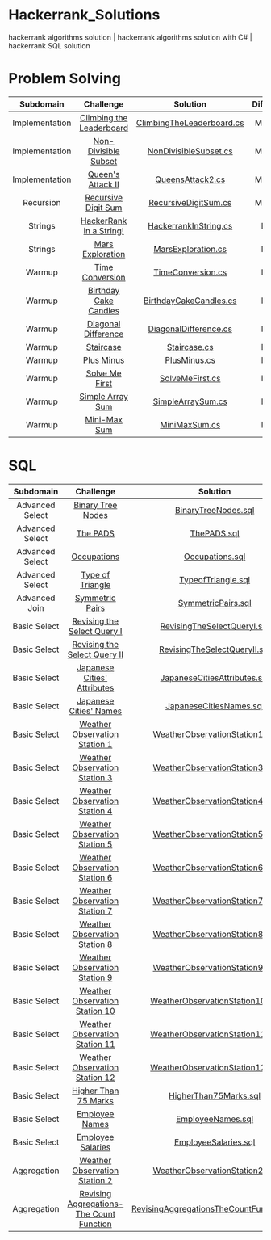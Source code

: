 # Hackerrank_Solutions

hackerrank algorithms solution | hackerrank algorithms solution with C# | hackerrank SQL solution

# Problem Solving

| Subdomain | Challenge | Solution|Difficulty
|:-------------:|:-------------:|:-----:|:---------:|
| Implementation | [Climbing the Leaderboard][ProblemSolving21] | [ClimbingTheLeaderboard.cs][ProblemSolving22] |Medium|
| Implementation | [Non-Divisible Subset][ProblemSolving31] | [NonDivisibleSubset.cs][ProblemSolving32] |Medium|
| Implementation | [Queen's Attack II][ProblemSolving41] | [QueensAttack2.cs][ProblemSolving42] |Medium|
| Recursion | [Recursive Digit Sum][ProblemSolving51] | [RecursiveDigitSum.cs][ProblemSolving52] |Medium|
| Strings | [HackerRank in a String!][ProblemSolving121] | [HackerrankInString.cs][ProblemSolving122] |Easy|
| Strings | [Mars Exploration][ProblemSolving131] | [MarsExploration.cs][ProblemSolving132] |Easy|
| Warmup | [Time Conversion][ProblemSolving101] | [TimeConversion.cs][ProblemSolving102] |Easy|
| Warmup | [Birthday Cake Candles][ProblemSolving111] | [BirthdayCakeCandles.cs][ProblemSolving112] |Easy|
| Warmup | [Diagonal Difference][ProblemSolving61] | [DiagonalDifference.cs][ProblemSolving62] |Easy|
| Warmup | [Staircase][ProblemSolving71] | [Staircase.cs][ProblemSolving72] |Easy|
| Warmup | [Plus Minus][ProblemSolving81] | [PlusMinus.cs][ProblemSolving82] |Easy|
| Warmup | [Solve Me First][ProblemSolving01] | [SolveMeFirst.cs][ProblemSolving02] |Easy|
| Warmup | [Simple Array Sum][ProblemSolving11] | [SimpleArraySum.cs][ProblemSolving12] |Easy|
| Warmup | [Mini-Max Sum][ProblemSolving91] | [MiniMaxSum.cs][ProblemSolving92] |Easy|

[ProblemSolving01]: https://www.hackerrank.com/challenges/solve-me-first/problem 
[ProblemSolving02]: /ProblemSolving/Warmup/SolveMeFirst.cs

[ProblemSolving11]: https://www.hackerrank.com/challenges/simple-array-sum/problem
[ProblemSolving12]: /ProblemSolving/Warmup/SimpleArraySum.cs

[ProblemSolving21]: https://www.hackerrank.com/challenges/climbing-the-leaderboard/problem
[ProblemSolving22]: /ProblemSolving/Implementation/ClimbingTheLeaderboard.cs

[ProblemSolving31]: https://www.hackerrank.com/challenges/non-divisible-subset/problem
[ProblemSolving32]: /ProblemSolving/Implementation/NonDivisibleSubset.cs

[ProblemSolving41]: https://www.hackerrank.com/challenges/queens-attack-2/problem
[ProblemSolving42]: /ProblemSolving/Implementation/QueensAttack2.cs

[ProblemSolving51]: https://www.hackerrank.com/challenges/recursive-digit-sum/problem
[ProblemSolving52]: /ProblemSolving/Recursion/RecursiveDigitSum.cs

[ProblemSolving61]: https://www.hackerrank.com/challenges/diagonal-difference/problem
[ProblemSolving62]: /ProblemSolving/Warmup/DiagonalDifference.cs

[ProblemSolving71]: https://www.hackerrank.com/challenges/staircase/problem
[ProblemSolving72]: /ProblemSolving/Warmup/Staircase.cs

[ProblemSolving81]: https://www.hackerrank.com/challenges/plus-minus/problem
[ProblemSolving82]: /ProblemSolving/Warmup/PlusMinus.cs

[ProblemSolving91]: https://www.hackerrank.com/challenges/mini-max-sum/problem
[ProblemSolving92]: /ProblemSolving/Warmup/MiniMaxSum.cs

[ProblemSolving101]: https://www.hackerrank.com/challenges/time-conversion/problem
[ProblemSolving102]: /ProblemSolving/Warmup/TimeConversion.cs

[ProblemSolving111]: https://www.hackerrank.com/challenges/birthday-cake-candles/problem
[ProblemSolving112]: /ProblemSolving/Warmup/BirthdayCakeCandles.cs

[ProblemSolving121]: https://www.hackerrank.com/challenges/hackerrank-in-a-string/problem
[ProblemSolving122]: /ProblemSolving/Strings/HackerrankInString.cs

[ProblemSolving131]: https://www.hackerrank.com/challenges/mars-exploration/problem
[ProblemSolving132]: /ProblemSolving/Strings/MarsExploration.cs

# SQL

| Subdomain | Challenge | Solution|Difficulty
|:-------------:|:-------------:|:-----:|:---------:|
| Advanced Select | [Binary Tree Nodes][SQL241] | [BinaryTreeNodes.sql][SQL242] |Medium|
| Advanced Select | [The PADS][SQL01] | [ThePADS.sql][SQL02] |Medium|
| Advanced Select | [Occupations][SQL11] | [Occupations.sql][SQL12] |Medium|
| Advanced Select | [Type of Triangle][SQL21] | [TypeofTriangle.sql][SQL22] |Medium|
| Advanced Join | [Symmetric Pairs][SQL31] | [SymmetricPairs.sql][SQL32] |Easy|
| Basic Select | [Revising the Select Query I][SQL41] | [RevisingTheSelectQueryI.sql][SQL42] |Easy|
| Basic Select | [Revising the Select Query II][SQL51] | [RevisingTheSelectQueryII.sql][SQL52] |Easy|
| Basic Select | [Japanese Cities' Attributes][SQL61] | [JapaneseCitiesAttributes.sql][SQL62] |Easy|
| Basic Select | [Japanese Cities' Names][SQL71] | [JapaneseCitiesNames.sql][SQL72] |Easy|
| Basic Select | [Weather Observation Station 1][SQL81] | [WeatherObservationStation1.sql][SQL82] |Easy|
| Basic Select | [Weather Observation Station 3][SQL91] | [WeatherObservationStation3.sql][SQL92] |Easy|
| Basic Select | [Weather Observation Station 4][SQL101] | [WeatherObservationStation4.sql][SQL102] |Easy|
| Basic Select | [Weather Observation Station 5][SQL111] | [WeatherObservationStation5.sql][SQL112] |Easy|
| Basic Select | [Weather Observation Station 6][SQL121] | [WeatherObservationStation6.sql][SQL122] |Easy|
| Basic Select | [Weather Observation Station 7][SQL131] | [WeatherObservationStation7.sql][SQL132] |Easy|
| Basic Select | [Weather Observation Station 8][SQL141] | [WeatherObservationStation8.sql][SQL142] |Easy|
| Basic Select | [Weather Observation Station 9][SQL151] | [WeatherObservationStation9.sql][SQL152] |Easy|
| Basic Select | [Weather Observation Station 10][SQL161] | [WeatherObservationStation10.sql][SQL162] |Easy|
| Basic Select | [Weather Observation Station 11][SQL171] | [WeatherObservationStation11.sql][SQL172] |Easy|
| Basic Select | [Weather Observation Station 12][SQL181] | [WeatherObservationStation12.sql][SQL182] |Easy|
| Basic Select | [Higher Than 75 Marks][SQL191] | [HigherThan75Marks.sql][SQL192] |Easy|
| Basic Select | [Employee Names][SQL201] | [EmployeeNames.sql][SQL202] |Easy|
| Basic Select | [Employee Salaries][SQL211] | [EmployeeSalaries.sql][SQL212] |Easy|
| Aggregation | [Weather Observation Station 2][SQL221] | [WeatherObservationStation2.sql][SQL222] |Easy|
| Aggregation | [Revising Aggregations-The Count Function][SQL231] | [RevisingAggregationsTheCountFunction.sql][SQL232] |Easy|

[SQL01]: https://www.hackerrank.com/challenges/the-pads/problem
[SQL02]: /SQL/AdvancedSelect/ThePADS.sql

[SQL11]: https://www.hackerrank.com/challenges/occupations/problem
[SQL12]: /SQL/AdvancedSelect/Occupations.sql

[SQL21]: https://www.hackerrank.com/challenges/what-type-of-triangle/problem
[SQL22]: /SQL/AdvancedSelect/TypeofTriangle.sql

[SQL31]: https://www.hackerrank.com/challenges/symmetric-pairs/problem
[SQL32]: /SQL/AdvancedJoin/SymmetricPairs.sql

[SQL41]: https://www.hackerrank.com/challenges/revising-the-select-query/problem
[SQL42]: /SQL/BasicSelect/RevisingTheSelectQuery1.sql

[SQL51]: https://www.hackerrank.com/challenges/revising-the-select-query-2/problem
[SQL52]: /SQL/BasicSelect/RevisingTheSelectQuery2.sql

[SQL61]: https://www.hackerrank.com/challenges/japanese-cities-attributes/problem
[SQL62]: /SQL/BasicSelect/JapaneseCitiesAttributes.sql

[SQL71]: https://www.hackerrank.com/challenges/japanese-cities-name/problem
[SQL72]: /SQL/BasicSelect/JapaneseCitiesNames.sql

[SQL81]: https://www.hackerrank.com/challenges/weather-observation-station-1/problem
[SQL82]: /SQL/BasicSelect/WeatherObservationStation1.sql

[SQL91]: https://www.hackerrank.com/challenges/weather-observation-station-3/problem
[SQL92]: /SQL/BasicSelect/WeatherObservationStation3.sql

[SQL101]: https://www.hackerrank.com/challenges/weather-observation-station-4/problem
[SQL102]: /SQL/BasicSelect/WeatherObservationStation4.sql

[SQL111]: https://www.hackerrank.com/challenges/weather-observation-station-5/problem
[SQL112]: /SQL/BasicSelect/WeatherObservationStation5.sql

[SQL121]: https://www.hackerrank.com/challenges/weather-observation-station-6/problem
[SQL122]: /SQL/BasicSelect/WeatherObservationStation6.sql

[SQL131]: https://www.hackerrank.com/challenges/weather-observation-station-7/problem
[SQL132]: /SQL/BasicSelect/WeatherObservationStation7.sql

[SQL141]: https://www.hackerrank.com/challenges/weather-observation-station-8/problem
[SQL142]: /SQL/BasicSelect/WeatherObservationStation8.sql

[SQL151]: https://www.hackerrank.com/challenges/weather-observation-station-9/problem
[SQL152]: /SQL/BasicSelect/WeatherObservationStation9.sql

[SQL161]: https://www.hackerrank.com/challenges/weather-observation-station-10/problem
[SQL162]: /SQL/BasicSelect/WeatherObservationStation10.sql

[SQL171]: https://www.hackerrank.com/challenges/weather-observation-station-11/problem
[SQL172]: /SQL/BasicSelect/WeatherObservationStation11.sql

[SQL181]: https://www.hackerrank.com/challenges/weather-observation-station-12/problem
[SQL182]: /SQL/BasicSelect/WeatherObservationStation12.sql

[SQL191]: https://www.hackerrank.com/challenges/more-than-75-marks/problem
[SQL192]: /SQL/BasicSelect/HigherThan75Marks.sql

[SQL201]: https://www.hackerrank.com/challenges/name-of-employees/problem
[SQL202]: /SQL/BasicSelect/EmployeeNames.sql

[SQL211]: https://www.hackerrank.com/challenges/salary-of-employees/problem
[SQL212]: /SQL/BasicSelect/EmployeeSalaries.sql

[SQL221]: https://www.hackerrank.com/challenges/weather-observation-station-2/problem
[SQL222]: /SQL/Aggregation/WeatherObservationStation2.sql

[SQL231]: https://www.hackerrank.com/challenges/revising-aggregations-the-count-function/problem
[SQL232]: /SQL/Aggregation/RevisingAggregationsTheCountFunction.sql

[SQL241]: https://www.hackerrank.com/challenges/binary-search-tree-1/problem
[SQL242]: /SQL/AdvancedSelect/BinaryTreeNodes.sql

